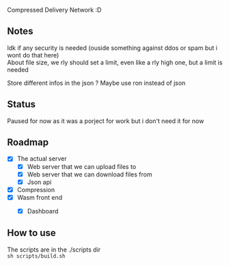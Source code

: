 Compressed Delivery Network :D

## Notes
Idk if any security is needed (ouside something against ddos or spam but i wont do that here)  
About file size, we rly should set a limit, even like a rly high one, but a limit is needed

Store different infos in the json ?
Maybe use ron instead of json


## Status
Paused for now as it was a porject for work but i don't need it for now


## Roadmap
- [x] The actual server
    - [x] Web server that we can upload files to
    - [x] Web server that we can download files from
    - [x] Json api
- [x] Compression
- [x] Wasm front end
    - [x] Dashboard


## How to use
The scripts are in the ./scripts dir  
`sh scripts/build.sh`